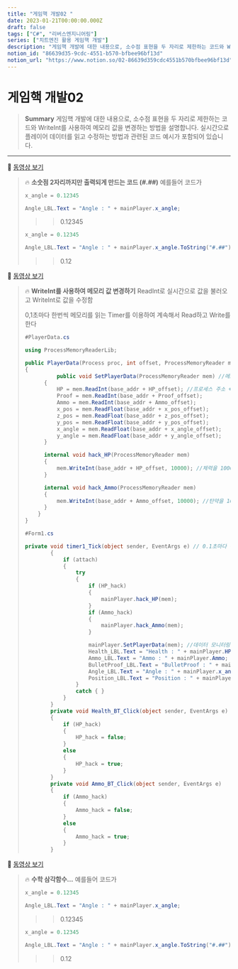 ```yaml
---
title: "게임핵 개발02 "
date: 2023-01-21T00:00:00.000Z
draft: false
tags: ["C#", "리버스엔지니어링"]
series: ["치트엔진 활용 게임핵 개발"]
description: "게임핵 개발에 대한 내용으로, 소수점 표현을 두 자리로 제한하는 코드와 WriteInt를 사용하여 메모리 값을 변경하는 방법을 설명합니다. 실시간으로 플레이어 데이터를 읽고 수정하는 방법과 관련된 코드 예시가 포함되어 있습니다."
notion_id: "86639d35-9cdc-4551-b570-bfbee96bf13d"
notion_url: "https://www.notion.so/02-86639d359cdc4551b570bfbee96bf13d"
---
```


# 게임핵 개발02 

> **Summary**
> 게임핵 개발에 대한 내용으로, 소수점 표현을 두 자리로 제한하는 코드와 WriteInt를 사용하여 메모리 값을 변경하는 방법을 설명합니다. 실시간으로 플레이어 데이터를 읽고 수정하는 방법과 관련된 코드 예시가 포함되어 있습니다.

---

🎥 [동영상 보기](https://youtu.be/1zMlLdViMno)

> 🔥 ****소숫점 2자리까지만 출력되게 만드는 코드 (#.##)****
> 예를들어 코드가
>
> ```c#
> x_angle = 0.12345
>
> Angle_LBL.Text = "Angle : " + mainPlayer.x_angle;
> ```
>
> >> 0.12345
>
> ```c#
> x_angle = 0.12345
>
> Angle_LBL.Text = "Angle : " + mainPlayer.x_angle.ToString("#.##")
> ```
>
> >> 0.12
>
>

🎥 [동영상 보기](https://www.youtube.com/watch?v=5ZHRlbRSCRc&list=PLnIaYcDMsScxvz3yyClxLU9W6upAUyPzc&index=8)

> 🔥 ****WriteInt를 사용하여 메모리 값 변경하기****
> ReadInt로 실시간으로 값을 불러오고 WriteInt로 값을 수정함
>
> 0,1초마다 한번씩 메모리를 읽는 Timer를 이용하여 계속해서 Read하고 Write를 한다
>
> ```c#
> #PlayerData.cs
>
> using ProcessMemoryReaderLib;
>
> public PlayerData(Process proc, int offset, ProcessMemoryReader mem)
> {
> 			public void SetPlayerData(ProcessMemoryReader mem) //메모리를 읽고 실시간으로 값을 받아오기 위함
>       {
>           HP = mem.ReadInt(base_addr + HP_offset); //프로세스 주소 + 0xEC
>           Proof = mem.ReadInt(base_addr + Proof_offset);
>           Ammo = mem.ReadInt(base_addr + Ammo_offset);
>           x_pos = mem.ReadFloat(base_addr + x_pos_offset);
>           z_pos = mem.ReadFloat(base_addr + z_pos_offset);
>           y_pos = mem.ReadFloat(base_addr + y_pos_offset);
>           x_angle = mem.ReadFloat(base_addr + x_angle_offset);
>           y_angle = mem.ReadFloat(base_addr + y_angle_offset);
>       }
>
>       internal void hack_HP(ProcessMemoryReader mem)
>       {
>           mem.WriteInt(base_addr + HP_offset, 10000); //체력을 10000으로
>       }
>
>       internal void hack_Ammo(ProcessMemoryReader mem)
>       {
>           mem.WriteInt(base_addr + Ammo_offset, 10000); //탄약을 100000으로
>       }
>     }
> }
> ```
>
> ```c#
> #Form1.cs
>
> private void timer1_Tick(object sender, EventArgs e) // 0.1초마다 동작
>         {
>             if (attach)
>             {
>                 try
>                 {
>                     if (HP_hack)
>                     {
>                         mainPlayer.hack_HP(mem);
>                     }
>                     if (Ammo_hack)
>                     {
>                         mainPlayer.hack_Ammo(mem);
>                     }
>
>                     mainPlayer.SetPlayerData(mem); //데이터 모니터링
>                     Health_LBL.Text = "Health : " + mainPlayer.HP;
>                     Ammo_LBL.Text = "Ammo : " + mainPlayer.Ammo;
>                     BulletProof_LBL.Text = "BulletProof : " + mainPlayer.Proof;
>                     Angle_LBL.Text = "Angle : " + mainPlayer.x_angle.ToString("#.##") + " | " + mainPlayer.y_angle.ToString("#.##");
>                     Position_LBL.Text = "Position : " + mainPlayer.x_pos.ToString("#.##") + " | " + mainPlayer.z_pos.ToString("#.##") + " | " + mainPlayer.y_pos.ToString("#.##");
>                 }
>                 catch { }
>             }
>         }
>         private void Health_BT_Click(object sender, EventArgs e)
>         {
>             if (HP_hack)
>             {
>                 HP_hack = false;
>             }
>             else
>             {
>                 HP_hack = true;
>             }
>         }
>         private void Ammo_BT_Click(object sender, EventArgs e)
>         {
>             if (Ammo_hack)
>             {
>                 Ammo_hack = false;
>             }
>             else
>             {
>                 Ammo_hack = true;
>             }
>         }
> ```
>
>
>

🎥 [동영상 보기](https://www.youtube.com/watch?v=PPHa6T_w0pY&list=PLnIaYcDMsScxvz3yyClxLU9W6upAUyPzc&index=11)

> 🔥 ****수학 삼각함수…****
> 예를들어 코드가
>
> ```c#
> x_angle = 0.12345
>
> Angle_LBL.Text = "Angle : " + mainPlayer.x_angle;
> ```
>
> >> 0.12345
>
> ```c#
> x_angle = 0.12345
>
> Angle_LBL.Text = "Angle : " + mainPlayer.x_angle.ToString("#.##")
> ```
>
> >> 0.12
>
>

